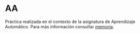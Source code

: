 # AA
Práctica realizada en el contexto de la asignatura de Aprendizaje Automático. Para más información consultar [memoria](memoria.pdf). 

